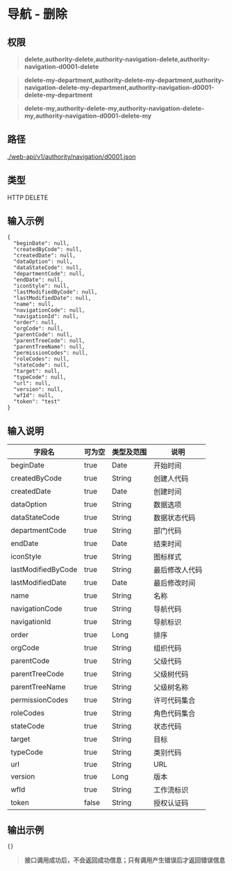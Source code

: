 # 导航 - 删除

## 权限

> **delete,authority-delete,authority-navigation-delete,authority-navigation-d0001-delete**

> **delete-my-department,authority-delete-my-department,authority-navigation-delete-my-department,authority-navigation-d0001-delete-my-department**

> **delete-my,authority-delete-my,authority-navigation-delete-my,authority-navigation-d0001-delete-my**

## 路径

[./web-api/v1/authority/navigation/d0001.json](./d0001.json)

## 类型

HTTP DELETE

## 输入示例

```
{
  "beginDate": null,
  "createdByCode": null,
  "createdDate": null,
  "dataOption": null,
  "dataStateCode": null,
  "departmentCode": null,
  "endDate": null,
  "iconStyle": null,
  "lastModifiedByCode": null,
  "lastModifiedDate": null,
  "name": null,
  "navigationCode": null,
  "navigationId": null,
  "order": null,
  "orgCode": null,
  "parentCode": null,
  "parentTreeCode": null,
  "parentTreeName": null,
  "permissionCodes": null,
  "roleCodes": null,
  "stateCode": null,
  "target": null,
  "typeCode": null,
  "url": null,
  "version": null,
  "wfId": null,
  "token": "test"
}
```

## 输入说明

字段名|可为空|类型及范围|说明
---|---|---|---
beginDate|true|Date|开始时间
createdByCode|true|String|创建人代码
createdDate|true|Date|创建时间
dataOption|true|String|数据选项
dataStateCode|true|String|数据状态代码
departmentCode|true|String|部门代码
endDate|true|Date|结束时间
iconStyle|true|String|图标样式
lastModifiedByCode|true|String|最后修改人代码
lastModifiedDate|true|Date|最后修改时间
name|true|String|名称
navigationCode|true|String|导航代码
navigationId|true|String|导航标识
order|true|Long|排序
orgCode|true|String|组织代码
parentCode|true|String|父级代码
parentTreeCode|true|String|父级树代码
parentTreeName|true|String|父级树名称
permissionCodes|true|String|许可代码集合
roleCodes|true|String|角色代码集合
stateCode|true|String|状态代码
target|true|String|目标
typeCode|true|String|类别代码
url|true|String|URL
version|true|Long|版本
wfId|true|String|工作流标识
token|false|String|授权认证码

## 输出示例

```
{}
```

> **接口调用成功后，不会返回成功信息；只有调用产生错误后才返回错误信息**